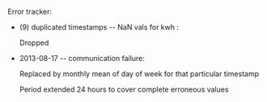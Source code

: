 Error tracker:

- (9) duplicated timestamps -- NaN vals for kwh :

    Dropped

- 2013-08-17 -- communication failure:

    Replaced by monthly mean of day of week for that particular timestamp

    Period extended 24 hours to cover complete erroneous values

